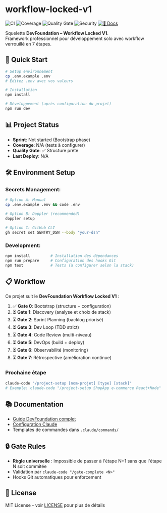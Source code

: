 # workflow-locked-v1

![CI](https://github.com/Equilibretech/workflow-locked-v1/actions/workflows/ci.yml/badge.svg)
![Coverage](https://img.shields.io/badge/coverage-80%25-brightgreen)
![Quality Gate](https://img.shields.io/badge/quality%20gate-passing-brightgreen)
![Security](https://img.shields.io/badge/security%20audit-passing-brightgreen)
[![📖 Docs](https://img.shields.io/badge/📖-docs-blue)](https://equilibretech.github.io/workflow-locked-v1)

Squelette **DevFoundation – Workflow Locked V1**.  
Framework professionnel pour développement solo avec workflow verrouillé en 7 étapes.

## 🚀 Quick Start

```bash
# Setup environnement
cp .env.example .env
# Éditez .env avec vos valeurs

# Installation
npm install

# Développement (après configuration du projet)
npm run dev
```

## 📊 Project Status

- **Sprint**: Not started (Bootstrap phase)
- **Coverage**: N/A (tests à configurer)
- **Quality Gate**: ✅ Structure prête
- **Last Deploy**: N/A

## 🛠️ Environment Setup

### Secrets Management:

```bash
# Option A: Manual
cp .env.example .env && code .env

# Option B: Doppler (recommended)
doppler setup

# Option C: GitHub CLI  
gh secret set SENTRY_DSN --body "your-dsn"
```

### Development:

```bash
npm install         # Installation des dépendances
npm run prepare     # Configuration des hooks Git
npm test            # Tests (à configurer selon la stack)
```

## 📋 Workflow

Ce projet suit le **DevFoundation Workflow Locked V1** :

1. ✅ **Gate 0**: Bootstrap (structure + configuration)
2. ⏳ **Gate 1**: Discovery (analyse et choix de stack)
3. ⏳ **Gate 2**: Sprint Planning (backlog priorisé)
4. ⏳ **Gate 3**: Dev Loop (TDD strict)
5. ⏳ **Gate 4**: Code Review (multi-niveau)
6. ⏳ **Gate 5**: DevOps (build + deploy)
7. ⏳ **Gate 6**: Observabilité (monitoring)
8. ⏳ **Gate 7**: Rétrospective (amélioration continue)

### Prochaine étape

```bash
claude-code "/project-setup [nom-projet] [type] [stack]"
# Exemple: claude-code "/project-setup ShopApp e-commerce React+Node"
```

## 📚 Documentation

- [Guide DevFoundation complet](docs/DEVFOUNDATION-GUIDE.md)
- [Configuration Claude](CLAUDE.md)
- Templates de commandes dans `.claude/commands/`

## 🔒 Gate Rules

- **Règle universelle** : Impossible de passer à l'étape N+1 sans que l'étape N soit commitée
- Validation par `claude-code "/gate-complete <N>"`
- Hooks Git automatiques pour enforcement

## 📄 License

MIT License - voir [LICENSE](LICENSE) pour plus de détails